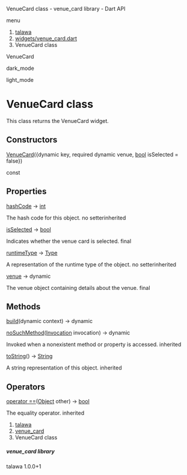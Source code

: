 




VenueCard class - venue\_card library - Dart API







menu

1. [talawa](../index.html)
2. [widgets/venue\_card.dart](../file-___home_harshil_Desktop_open-source_palisadoes_talawa_lib_widgets_venue_card/)
3. VenueCard class

VenueCard


dark\_mode

light\_mode




# VenueCard class


This class returns the VenueCard widget.


## Constructors

[VenueCard](../file-___home_harshil_Desktop_open-source_palisadoes_talawa_lib_widgets_venue_card/VenueCard/VenueCard.html)({dynamic key, required dynamic venue, [bool](https://api.flutter.dev/flutter/dart-core/bool-class.html) isSelected = false})

const



## Properties

[hashCode](https://api.flutter.dev/flutter/dart-core/Object/hashCode.html)
→ [int](https://api.flutter.dev/flutter/dart-core/int-class.html)

The hash code for this object.
no setterinherited

[isSelected](../file-___home_harshil_Desktop_open-source_palisadoes_talawa_lib_widgets_venue_card/VenueCard/isSelected.html)
→ [bool](https://api.flutter.dev/flutter/dart-core/bool-class.html)

Indicates whether the venue card is selected.
final

[runtimeType](https://api.flutter.dev/flutter/dart-core/Object/runtimeType.html)
→ [Type](https://api.flutter.dev/flutter/dart-core/Type-class.html)

A representation of the runtime type of the object.
no setterinherited

[venue](../file-___home_harshil_Desktop_open-source_palisadoes_talawa_lib_widgets_venue_card/VenueCard/venue.html)
→ dynamic

The venue object containing details about the venue.
final



## Methods

[build](../file-___home_harshil_Desktop_open-source_palisadoes_talawa_lib_widgets_venue_card/VenueCard/build.html)(dynamic context)
→ dynamic



[noSuchMethod](https://api.flutter.dev/flutter/dart-core/Object/noSuchMethod.html)([Invocation](https://api.flutter.dev/flutter/dart-core/Invocation-class.html) invocation)
→ dynamic


Invoked when a nonexistent method or property is accessed.
inherited

[toString](https://api.flutter.dev/flutter/dart-core/Object/toString.html)()
→ [String](https://api.flutter.dev/flutter/dart-core/String-class.html)


A string representation of this object.
inherited



## Operators

[operator ==](https://api.flutter.dev/flutter/dart-core/Object/operator_equals.html)([Object](https://api.flutter.dev/flutter/dart-core/Object-class.html) other)
→ [bool](https://api.flutter.dev/flutter/dart-core/bool-class.html)


The equality operator.
inherited



 


1. [talawa](../index.html)
2. [venue\_card](../file-___home_harshil_Desktop_open-source_palisadoes_talawa_lib_widgets_venue_card/)
3. VenueCard class

##### venue\_card library





talawa
1.0.0+1






